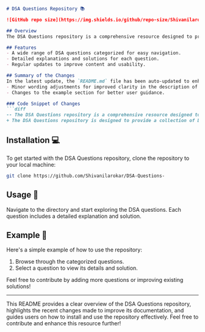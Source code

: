 ```markdown
# DSA Questions Repository 📚

![GitHub repo size](https://img.shields.io/github/repo-size/Shivanilarokar/DSA-Questions-) ![GitHub contributors](https://img.shields.io/github/contributors/Shivanilarokar/DSA-Questions-) ![GitHub issues](https://img.shields.io/github/issues/Shivanilarokar/DSA-Questions-)

## Overview
The DSA Questions repository is a comprehensive resource designed to provide a collection of Data Structures and Algorithms (DSA) questions to help you enhance your coding skills and prepare for technical interviews. This repository is perfect for both beginners and experienced programmers looking to improve their understanding of DSA concepts.

## Features
- A wide range of DSA questions categorized for easy navigation.
- Detailed explanations and solutions for each question.
- Regular updates to improve content and usability.

## Summary of the Changes
In the latest update, the `README.md` file has been auto-updated to enhance clarity and user guidance. Key changes include:
- Minor wording adjustments for improved clarity in the description of the repository.
- Changes to the example section for better user guidance.

### Code Snippet of Changes
```diff
-- The DSA Questions repository is a comprehensive resource designed to provide a collection of Data Structures and Algorithms (DSA) questions to help you enhance your coding skills and prepare for technical interviews.
+ The DSA Questions repository is designed to provide a collection of Data Structures and Algorithms (DSA) questions to help you enhance your coding skills and prepare for technical interviews.
```

## Installation 💻
To get started with the DSA Questions repository, clone the repository to your local machine:
```bash
git clone https://github.com/Shivanilarokar/DSA-Questions-
```

## Usage 📖
Navigate to the directory and start exploring the DSA questions. Each question includes a detailed explanation and solution.

## Example 📝
Here's a simple example of how to use the repository:
1. Browse through the categorized questions.
2. Select a question to view its details and solution.

Feel free to contribute by adding more questions or improving existing solutions!

---

This README provides a clear overview of the DSA Questions repository, highlights the recent changes made to improve its documentation, and guides users on how to install and use the repository effectively. Feel free to contribute and enhance this resource further!
```